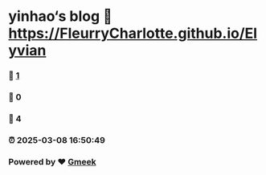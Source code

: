 # yinhao‘s blog :link: https://FleurryCharlotte.github.io/Elyvian 
### :page_facing_up: [1](https://FleurryCharlotte.github.io/Elyvian/tag.html) 
### :speech_balloon: 0 
### :hibiscus: 4 
### :alarm_clock: 2025-03-08 16:50:49 
### Powered by :heart: [Gmeek](https://github.com/Meekdai/Gmeek)
